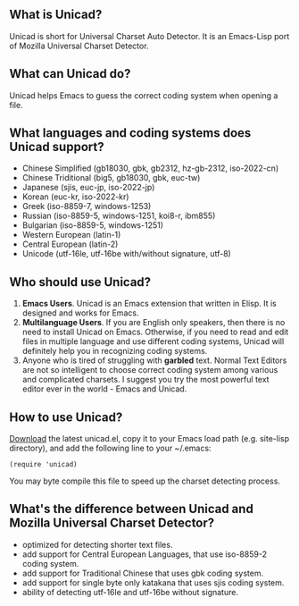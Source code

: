 ## What is Unicad? ##

Unicad is short for Universal Charset Auto Detector. It is an
Emacs-Lisp port of Mozilla Universal Charset Detector.

## What can Unicad do? ##

Unicad helps Emacs to guess the correct coding system when opening a
file.

## What languages and coding systems does Unicad support? ##

  * Chinese Simplified  (gb18030, gbk, gb2312, hz-gb-2312, iso-2022-cn)
  * Chinese Triditional (big5, gb18030, gbk, euc-tw)
  * Japanese (sjis, euc-jp, iso-2022-jp)
  * Korean (euc-kr, iso-2022-kr)
  * Greek (iso-8859-7, windows-1253)
  * Russian (iso-8859-5, windows-1251, koi8-r, ibm855)
  * Bulgarian (iso-8859-5, windows-1251)
  * Western European (latin-1)
  * Central European (latin-2)
  * Unicode (utf-16le, utf-16be with/without signature, utf-8)

## Who should use Unicad? ##

  1. **Emacs Users**. Unicad is an Emacs extension that written in Elisp. It is designed and works for Emacs.
  1. **Multilanguage Users**. If you are English only speakers, then there is no need to install Unicad on Emacs. Otherwise, if you need to read and edit files in multiple language and use different coding systems, Unicad will definitely help you in recognizing coding systems.
  1. Anyone who is tired of struggling with **garbled** text. Normal Text Editors are not so intelligent to choose correct coding system among various and complicated charsets. I suggest you try the most powerful text editor ever in the world - Emacs and Unicad.

## How to use Unicad? ##

[Download](http://code.google.com/p/unicad/downloads/list) the latest unicad.el, copy it to your Emacs load path (e.g.
site-lisp directory), and add the following line to your ~/.emacs:
```
(require 'unicad)
```

You may byte compile this file to speed up the charset detecting
process.


## What's the difference between Unicad and Mozilla Universal Charset Detector? ##

  * optimized for detecting shorter text files.
  * add support for Central European Languages, that use iso-8859-2 coding system.
  * add support for Traditional Chinese that uses gbk coding system.
  * add support for single byte only katakana that uses sjis coding system.
  * ability of detecting utf-16le and utf-16be without signature.